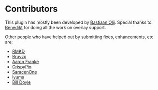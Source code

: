 Contributors
============

This plugin has mostly been developed by [Bastiaan Olij](https://github.com/BastiaanOlij).
Special thanks to [Benedikt](https://github.com/beniwtv) for doing all the work on overlay support.

Other people who have helped out by submitting fixes, enhancements, etc are:
- [RMKD](https://github.com/RMKD)
- [Bruvzg](https://github.com/bruvzg)
- [Aaron Franke](https://github.com/aaronfranke)
- [CrispyPin](https://github.com/CrispyPin)
- [SaracenOne](https://github.com/SaracenOne)
- [lyuma](https://github.com/lyuma)
- [Bill Doyle](https://github.com/vilhalmer)

